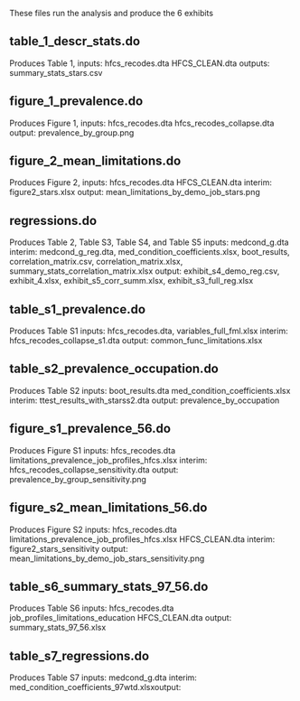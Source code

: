 These files run the analysis and produce the 6 exhibits 

## table_1_descr_stats.do 
Produces Table 1, inputs: hfcs_recodes.dta HFCS_CLEAN.dta outputs: summary_stats_stars.csv

## figure_1_prevalence.do 
Produces Figure 1, inputs: hfcs_recodes.dta hfcs_recodes_collapse.dta output: prevalence_by_group.png

## figure_2_mean_limitations.do 
Produces Figure 2, inputs: hfcs_recodes.dta HFCS_CLEAN.dta interim: figure2_stars.xlsx output: mean_limitations_by_demo_job_stars.png

## regressions.do 
Produces Table 2, Table S3, Table S4, and Table S5 inputs: medcond_g.dta interim: medcond_g_reg.dta, med_condition_coefficients.xlsx, boot_results, correlation_matrix.csv, correlation_matrix.xlsx, summary_stats_correlation_matrix.xlsx output: exhibit_s4_demo_reg.csv, exhibit_4.xlsx, exhibit_s5_corr_summ.xlsx, exhibit_s3_full_reg.xlsx 

## table_s1_prevalence.do 
Produces Table S1 inputs: hfcs_recodes.dta, variables_full_fml.xlsx interim: hfcs_recodes_collapse_s1.dta output: common_func_limitations.xlsx

## table_s2_prevalence_occupation.do 
Produces Table S2 inputs: boot_results.dta med_condition_coefficients.xlsx interim: ttest_results_with_starss2.dta output: prevalence_by_occupation

## figure_s1_prevalence_56.do
Produces Figure S1 inputs: hfcs_recodes.dta  limitations_prevalence_job_profiles_hfcs.xlsx interim: hfcs_recodes_collapse_sensitivity.dta output: prevalence_by_group_sensitivity.png

## figure_s2_mean_limitations_56.do
Produces Figure S2 inputs: hfcs_recodes.dta limitations_prevalence_job_profiles_hfcs.xlsx HFCS_CLEAN.dta interim: figure2_stars_sensitivity output: mean_limitations_by_demo_job_stars_sensitivity.png

## table_s6_summary_stats_97_56.do
Produces Table S6 inputs: hfcs_recodes.dta job_profiles_limitations_education HFCS_CLEAN.dta output: summary_stats_97_56.xlsx

## table_s7_regressions.do
Produces Table S7 inputs: medcond_g.dta interim: med_condition_coefficients_97wtd.xlsxoutput: 
